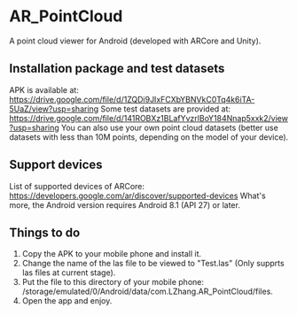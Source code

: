 # AR_PointCloud
A point cloud viewer for Android (developed with ARCore and Unity). 

## Installation package and test datasets
APK is available at: https://drive.google.com/file/d/1ZQDi9JIxFCXbYBNVkC0Tq4k6iTA-5UaZ/view?usp=sharing
Some test datasets are provided at:
https://drive.google.com/file/d/141ROBXz1BLafYvzrlBoY184Nnap5xxk2/view?usp=sharing
You can also use your own point cloud datasets (better use datasets with less than 10M points, depending on the model of your device).

## Support devices
List of supported devices of ARCore: https://developers.google.com/ar/discover/supported-devices
What's more, the Android version requires Android 8.1 (API 27) or later.

##  Things to do
1. Copy the APK to your mobile phone and install it.
2. Change the name of the las file to be viewed to "Test.las" (Only supprts las files at current stage).
3. Put the file to this directory of your mobile phone: /storage/emulated/0/Android/data/com.LZhang.AR_PointCloud/files.
4. Open the app and enjoy.

